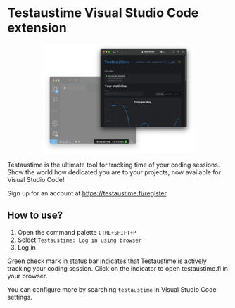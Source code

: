 # Testaustime Visual Studio Code extension

<center>
<img src="media/hero.png" height="250" alt="Visual Studio Code editor on left side with extension enabled. Testaustime.fi statistics page on the right.">
</center>

Testaustime is the ultimate tool for tracking time of your coding sessions. Show the world how dedicated you are to your projects, now available for Visual Studio Code!

Sign up for an account at https://testaustime.fi/register.

## How to use?

1. Open the command palette `CTRL+SHIFT+P` 
2. Select `Testaustime: Log in using browser`
3. Log in

Green check mark in status bar indicates that Testaustime is actively tracking your coding session. Click on the indicator to open testaustime.fi in your browser.

You can configure more by searching `testaustime` in Visual Studio Code settings.
